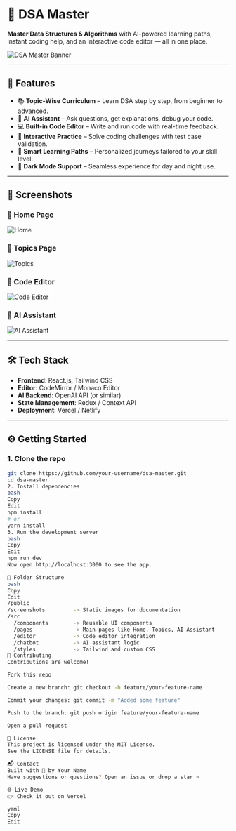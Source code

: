 # 🧠 DSA Master

**Master Data Structures & Algorithms** with AI-powered learning paths, instant coding help, and an interactive code editor — all in one place.

![DSA Master Banner](screenshots/banner.png)

---

## 🚀 Features

- 📚 **Topic-Wise Curriculum** – Learn DSA step by step, from beginner to advanced.
- 🤖 **AI Assistant** – Ask questions, get explanations, debug your code.
- 💻 **Built-in Code Editor** – Write and run code with real-time feedback.
- 🧩 **Interactive Practice** – Solve coding challenges with test case validation.
- 🧠 **Smart Learning Paths** – Personalized journeys tailored to your skill level.
- 🌙 **Dark Mode Support** – Seamless experience for day and night use.

---

## 📸 Screenshots

### 🔹 Home Page  
![Home](screenshots/home.png)

### 🔹 Topics Page  
![Topics](screenshots/topics.png)

### 🔹 Code Editor  
![Code Editor](screenshots/editor.png)

### 🔹 AI Assistant  
![AI Assistant](screenshots/ai-assistant.png)

---

## 🛠️ Tech Stack

- **Frontend**: React.js, Tailwind CSS  
- **Editor**: CodeMirror / Monaco Editor  
- **AI Backend**: OpenAI API (or similar)  
- **State Management**: Redux / Context API  
- **Deployment**: Vercel / Netlify

---

## ⚙️ Getting Started

### 1. Clone the repo

```bash
git clone https://github.com/your-username/dsa-master.git
cd dsa-master
2. Install dependencies
bash
Copy
Edit
npm install
# or
yarn install
3. Run the development server
bash
Copy
Edit
npm run dev
Now open http://localhost:3000 to see the app.

📁 Folder Structure
bash
Copy
Edit
/public
/screenshots         -> Static images for documentation
/src
  /components        -> Reusable UI components
  /pages             -> Main pages like Home, Topics, AI Assistant
  /editor            -> Code editor integration
  /chatbot           -> AI assistant logic
  /styles            -> Tailwind and custom CSS
🤝 Contributing
Contributions are welcome!

Fork this repo

Create a new branch: git checkout -b feature/your-feature-name

Commit your changes: git commit -m "Added some feature"

Push to the branch: git push origin feature/your-feature-name

Open a pull request

📄 License
This project is licensed under the MIT License.
See the LICENSE file for details.

📬 Contact
Built with 💙 by Your Name
Have suggestions or questions? Open an issue or drop a star ⭐

🌐 Live Demo
👉 Check it out on Vercel

yaml
Copy
Edit









